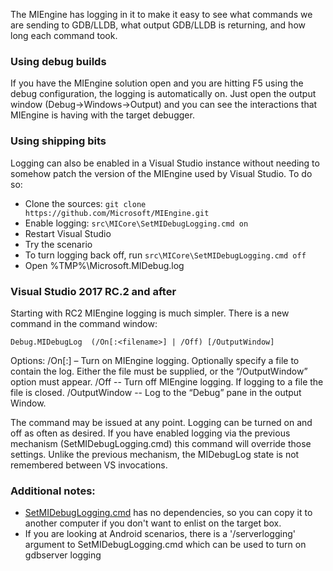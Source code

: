 The MIEngine has logging in it to make it easy to see what commands we are sending to GDB/LLDB, what output GDB/LLDB is returning, and how long each command took.

### Using debug builds
If you have the MIEngine solution open and you are hitting F5 using the debug configuration, the logging is automatically on. Just open the output window (Debug->Windows->Output) and you can see the interactions that MIEngine is having with the target debugger.

### Using shipping bits
Logging can also be enabled in a Visual Studio instance without needing to somehow patch the version of the MIEngine used by Visual Studio. To do so:
* Clone the sources: `git clone https://github.com/Microsoft/MIEngine.git`
* Enable logging: `src\MICore\SetMIDebugLogging.cmd on`
* Restart Visual Studio
* Try the scenario
* To turn logging back off, run `src\MICore\SetMIDebugLogging.cmd off`
* Open %TMP%\Microsoft.MIDebug.log

### Visual Studio 2017 RC.2 and after
Starting with RC2 MIEngine logging is much simpler. There is a new command in the command window:

	Debug.MIDebugLog  (/On[:<filename>] | /Off) [/OutputWindow]

Options:
	/On[:<filename>]	– Turn on MIEngine logging. Optionally specify a file to contain the log. Either the file must be supplied, or the “/OutputWindow” option must appear.
	/Off 		    	-- Turn off MIEngine logging. If logging to a file the file is closed.
	/OutputWindow	-- Log to the “Debug” pane in the output Window.

The command may be issued at any point. Logging can be turned on and off as often as desired. If you have enabled logging via the previous mechanism (SetMIDebugLogging.cmd) this command will override those settings. Unlike the previous mechanism, the MIDebugLog state is not remembered between VS invocations.

### Additional notes:
* [SetMIDebugLogging.cmd](https://github.com/Microsoft/MIEngine/blob/master/src/MICore/SetMIDebugLogging.cmd) has no dependencies, so you can copy it to another computer if you don't want to enlist on the target box.
* If you are looking at Android scenarios, there is a '/serverlogging' argument to SetMIDebugLogging.cmd which can be used to turn on gdbserver logging
